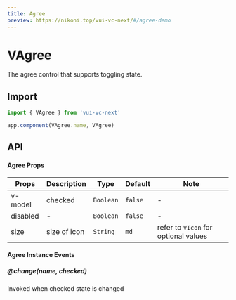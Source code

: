 ```yaml
---
title: Agree
preview: https://nikoni.top/vui-vc-next/#/agree-demo
---
```


# VAgree

The agree control that supports toggling state.

## Import

```js
import { VAgree } from 'vui-vc-next'

app.component(VAgree.name, VAgree)
```

## API

#### Agree Props
| Props | Description | Type | Default | Note |
|----|-----|------|------|------|
| v-model | checked | `Boolean` | `false` | - |
| disabled | - | `Boolean` | `false` | - |
| size | size of icon | `String` | `md` | refer to `VIcon` for optional values |

#### Agree Instance Events

##### @change(name, checked)
Invoked when checked state is changed

<v-back-top />

<script setup>
import VBackTop from './misc/backTop.vue'
</script>
